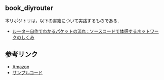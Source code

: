 book_diyrouter
---
本リポジトリは，以下の書籍について実践するものである．
- [ルーター自作でわかるパケットの流れ : ソースコードで体感するネットワークのしくみ](http://iss.ndl.go.jp/books/R100000002-I000011227176-00)

## 参考リンク
- [Amazon](https://www.amazon.co.jp/dp/4774147451)
- [サンプルコード](http://gihyo.jp/book/2011/978-4-7741-4745-1/support)
